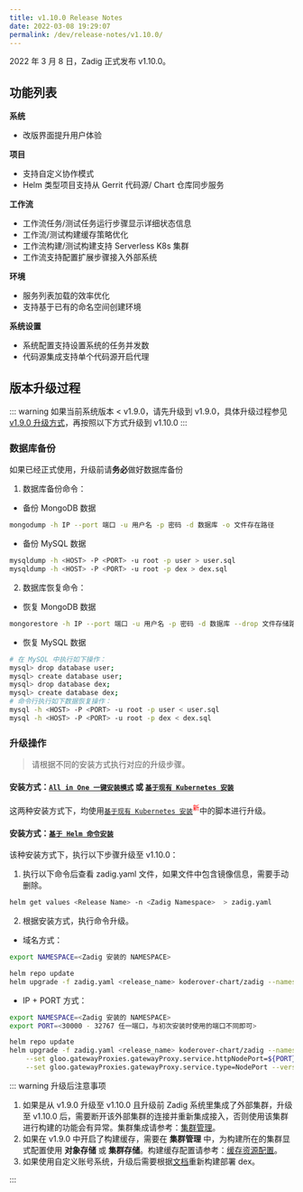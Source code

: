 ```yaml
---
title: v1.10.0 Release Notes
date: 2022-03-08 19:29:07
permalink: /dev/release-notes/v1.10.0/
---
```


2022 年 3 月 8 日，Zadig 正式发布 v1.10.0。

## 功能列表

**系统**
- 改版界面提升用户体验

**项目**
- 支持自定义协作模式
- Helm 类型项目支持从 Gerrit 代码源/ Chart 仓库同步服务

**工作流**
- 工作流任务/测试任务运行步骤显示详细状态信息
- 工作流/测试构建缓存策略优化
- 工作流构建/测试构建支持 Serverless K8s 集群
- 工作流支持配置扩展步骤接入外部系统

**环境**
- 服务列表加载的效率优化
- 支持基于已有的命名空间创建环境

**系统设置**
- 系统配置支持设置系统的任务并发数
- 代码源集成支持单个代码源开启代理
## 版本升级过程
::: warning
如果当前系统版本 < v1.9.0，请先升级到 v1.9.0，具体升级过程参见 [v1.9.0 升级方式](/dev/release-notes/v1.9.0/#版本升级过程)，再按照以下方式升级到 v1.10.0
:::

### 数据库备份
如果已经正式使用，升级前请**务必**做好数据库备份
1. 数据库备份命令：
- 备份 MongoDB 数据
```bash
mongodump -h IP --port 端口 -u 用户名 -p 密码 -d 数据库 -o 文件存在路径
```
- 备份 MySQL 数据
```bash
mysqldump -h <HOST> -P <PORT> -u root -p user > user.sql
mysqldump -h <HOST> -P <PORT> -u root -p dex > dex.sql
```
2. 数据库恢复命令：
- 恢复 MongoDB 数据
```bash
mongorestore -h IP --port 端口 -u 用户名 -p 密码 -d 数据库 --drop 文件存储路径
```
- 恢复 MySQL 数据
```bash
# 在 MySQL 中执行如下操作：
mysql> drop database user;
mysql> create database user;
mysql> drop database dex;
mysql> create database dex;
# 命令行执行如下数据恢复操作：
mysql -h <HOST> -P <PORT> -u root -p user < user.sql
mysql -h <HOST> -P <PORT> -u root -p dex < dex.sql
```

### 升级操作

> 请根据不同的安装方式执行对应的升级步骤。

#### 安装方式：[`All in One 一键安装模式`](/dev/install/all-in-one/) 或 [`基于现有 Kubernetes 安装`](/dev/install/install-on-k8s/)

这两种安装方式下，均使用[`基于现有 Kubernetes 安装`](/dev/install/install-on-k8s/)<sup style='color: red'>新</sup>中的脚本进行升级。

#### 安装方式：[`基于 Helm 命令安装`](/dev/install/helm-deploy/)
该种安装方式下，执行以下步骤升级至 v1.10.0：

1. 执行以下命令后查看 zadig.yaml 文件，如果文件中包含镜像信息，需要手动删除。

```bash
helm get values <Release Name> -n <Zadig Namespace>  > zadig.yaml
```

2. 根据安装方式，执行命令升级。

- 域名方式：

```bash
export NAMESPACE=<Zadig 安装的 NAMESPACE>

helm repo update
helm upgrade -f zadig.yaml <release_name> koderover-chart/zadig --namespace ${NAMESPACE} --version=1.10.0
```

- IP + PORT 方式：

```bash
export NAMESPACE=<Zadig 安装的 NAMESPACE>
export PORT=<30000 - 32767 任一端口，与初次安装时使用的端口不同即可>

helm repo update
helm upgrade -f zadig.yaml <release_name> koderover-chart/zadig --namespace ${NAMESPACE} \
    --set gloo.gatewayProxies.gatewayProxy.service.httpNodePort=${PORT} \
    --set gloo.gatewayProxies.gatewayProxy.service.type=NodePort --version=1.10.0
```

::: warning 升级后注意事项

1. 如果是从 v1.9.0 升级至 v1.10.0 且升级前 Zadig 系统里集成了外部集群，升级至 v1.10.0 后，需要断开该外部集群的连接并重新集成接入，否则使用该集群进行构建的功能会有异常。集群集成请参考：[集群管理](/dev/pages/cluster_manage/)。
2. 如果在 v1.9.0 中开启了构建缓存，需要在 **集群管理** 中，为构建所在的集群显式配置使用 **对象存储** 或 **集群存储**。构建缓存配置请参考：[缓存资源配置](/dev/pages/cluster_manage/#缓存资源配置)。
3. 如果使用自定义账号系统，升级后需要根据[文档](/dev/settings/account/custom/)重新构建部署 dex。

:::
